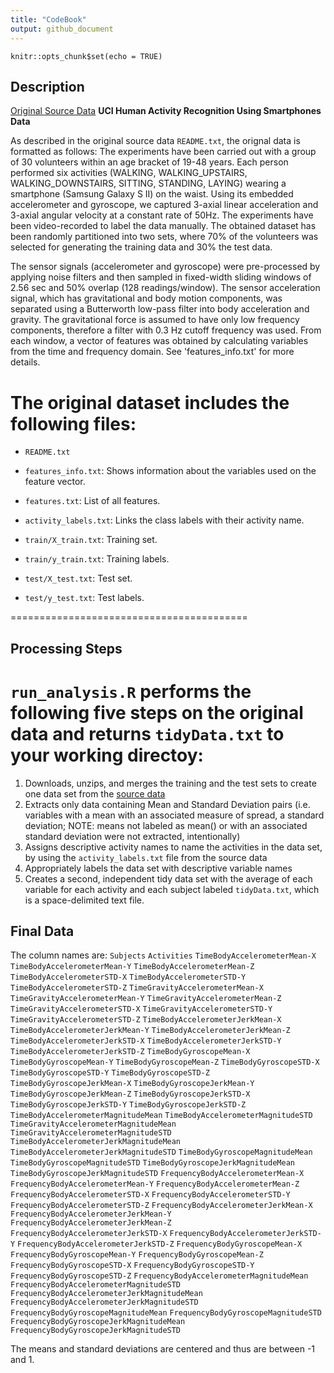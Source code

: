 ```yaml
---
title: "CodeBook"
output: github_document
---
```


```{r setup, include=FALSE}
knitr::opts_chunk$set(echo = TRUE)
```

## Description

[Original Source Data](http://archive.ics.uci.edu/ml/datasets/Human+Activity+Recognition+Using+Smartphones)
**UCI Human Activity Recognition Using Smartphones Data**

As described in the original source data `README.txt`, the orignal data is formatted as follows:
The experiments have been carried out with a group of 30 volunteers within an age bracket of 19-48 years. Each person performed six activities (WALKING, WALKING_UPSTAIRS, WALKING_DOWNSTAIRS, SITTING, STANDING, LAYING) wearing a smartphone (Samsung Galaxy S II) on the waist. Using its embedded accelerometer and gyroscope, we captured 3-axial linear acceleration and 3-axial angular velocity at a constant rate of 50Hz. The experiments have been video-recorded to label the data manually. The obtained dataset has been randomly partitioned into two sets, where 70% of the volunteers was selected for generating the training data and 30% the test data. 

The sensor signals (accelerometer and gyroscope) were pre-processed by applying noise filters and then sampled in fixed-width sliding windows of 2.56 sec and 50% overlap (128 readings/window). The sensor acceleration signal, which has gravitational and body motion components, was separated using a Butterworth low-pass filter into body acceleration and gravity. The gravitational force is assumed to have only low frequency components, therefore a filter with 0.3 Hz cutoff frequency was used. From each window, a vector of features was obtained by calculating variables from the time and frequency domain. See 'features_info.txt' for more details. 

The original dataset includes the following files:
=========================================

- `README.txt`

- `features_info.txt`: Shows information about the variables used on the feature vector.

- `features.txt`: List of all features.

- `activity_labels.txt`: Links the class labels with their activity name.

- `train/X_train.txt`: Training set.

- `train/y_train.txt`: Training labels.

- `test/X_test.txt`: Test set.

- `test/y_test.txt`: Test labels.

=========================================
## Processing Steps
`run_analysis.R` performs the following five steps on the original data and returns `tidyData.txt` to your working directoy:
=========================================

1. Downloads, unzips, and merges the training and the test sets to create one data set from the [source data](https://d396qusza40orc.cloudfront.net/getdata%2Fprojectfiles%2FUCI%20HAR%20Dataset.zip)
2. Extracts only data containing Mean and Standard Deviation pairs (i.e. variables with a mean with an associated measure of spread, a standard deviation; NOTE: means not labeled as mean() or with an associated standard deviation were not extracted, intentionally)
3. Assigns descriptive activity names to name the activities in the data set, by using the `activity_labels.txt` file from the source data
4. Appropriately labels the data set with descriptive variable names
5. Creates a second, independent tidy data set with the average of each variable for each activity and each subject labeled `tidyData.txt`, which is a space-delimited text file.

## Final Data

The column names are:
`Subjects`
`Activities`
`TimeBodyAccelerometerMean-X`
`TimeBodyAccelerometerMean-Y`
`TimeBodyAccelerometerMean-Z`
`TimeBodyAccelerometerSTD-X`
`TimeBodyAccelerometerSTD-Y`
`TimeBodyAccelerometerSTD-Z`
`TimeGravityAccelerometerMean-X`
`TimeGravityAccelerometerMean-Y`
`TimeGravityAccelerometerMean-Z`
`TimeGravityAccelerometerSTD-X`
`TimeGravityAccelerometerSTD-Y`
`TimeGravityAccelerometerSTD-Z`
`TimeBodyAccelerometerJerkMean-X`
`TimeBodyAccelerometerJerkMean-Y`
`TimeBodyAccelerometerJerkMean-Z`
`TimeBodyAccelerometerJerkSTD-X`
`TimeBodyAccelerometerJerkSTD-Y`
`TimeBodyAccelerometerJerkSTD-Z`
`TimeBodyGyroscopeMean-X`
`TimeBodyGyroscopeMean-Y`
`TimeBodyGyroscopeMean-Z`
`TimeBodyGyroscopeSTD-X`
`TimeBodyGyroscopeSTD-Y`
`TimeBodyGyroscopeSTD-Z`
`TimeBodyGyroscopeJerkMean-X`
`TimeBodyGyroscopeJerkMean-Y`
`TimeBodyGyroscopeJerkMean-Z`
`TimeBodyGyroscopeJerkSTD-X`
`TimeBodyGyroscopeJerkSTD-Y`
`TimeBodyGyroscopeJerkSTD-Z`
`TimeBodyAccelerometerMagnitudeMean`
`TimeBodyAccelerometerMagnitudeSTD`
`TimeGravityAccelerometerMagnitudeMean`
`TimeGravityAccelerometerMagnitudeSTD`
`TimeBodyAccelerometerJerkMagnitudeMean`
`TimeBodyAccelerometerJerkMagnitudeSTD`
`TimeBodyGyroscopeMagnitudeMean`
`TimeBodyGyroscopeMagnitudeSTD`
`TimeBodyGyroscopeJerkMagnitudeMean`
`TimeBodyGyroscopeJerkMagnitudeSTD`
`FrequencyBodyAccelerometerMean-X`
`FrequencyBodyAccelerometerMean-Y`
`FrequencyBodyAccelerometerMean-Z`
`FrequencyBodyAccelerometerSTD-X`
`FrequencyBodyAccelerometerSTD-Y`
`FrequencyBodyAccelerometerSTD-Z`
`FrequencyBodyAccelerometerJerkMean-X`
`FrequencyBodyAccelerometerJerkMean-Y`
`FrequencyBodyAccelerometerJerkMean-Z`
`FrequencyBodyAccelerometerJerkSTD-X`
`FrequencyBodyAccelerometerJerkSTD-Y`
`FrequencyBodyAccelerometerJerkSTD-Z`
`FrequencyBodyGyroscopeMean-X`
`FrequencyBodyGyroscopeMean-Y`
`FrequencyBodyGyroscopeMean-Z`
`FrequencyBodyGyroscopeSTD-X`
`FrequencyBodyGyroscopeSTD-Y`
`FrequencyBodyGyroscopeSTD-Z`
`FrequencyBodyAccelerometerMagnitudeMean`
`FrequencyBodyAccelerometerMagnitudeSTD`
`FrequencyBodyAccelerometerJerkMagnitudeMean`
`FrequencyBodyAccelerometerJerkMagnitudeSTD`
`FrequencyBodyGyroscopeMagnitudeMean`
`FrequencyBodyGyroscopeMagnitudeSTD`
`FrequencyBodyGyroscopeJerkMagnitudeMean`
`FrequencyBodyGyroscopeJerkMagnitudeSTD`

The means and standard deviations are centered and thus are between -1 and 1. 

